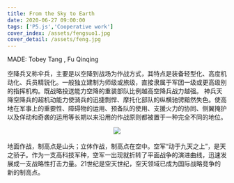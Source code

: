```yaml
---
title: From the Sky to Earth
date: 2020-06-27 09:00:00
tags: ['P5.js','Cooperative work']
cover_index: /assets/fengsuo1.jpg
cover_detail: /assets/feng.jpg
---
```


MADE: Tobey Tang , Fu Qinqing


空降兵又称伞兵，主要是以空降到战场为作战方式，其特点是装备轻型化、高度机动化、兵员精锐化。一般独立建制为师级或旅级，直接隶属于军团一级或更高级别的指挥机构。既战略投送能力空降的重装部队比例越高空降兵战力越强。
神兵天降空降兵的超机动能力使骑兵的迅捷剽悍、摩托化部队的纵横驰骋黯然失色。使高地在军事上的重要性、障碍物的运用、预备队的使用、支援火力的协同、侧翼掩护以及佯动和奇袭的运用等长期以来沿用的作战原则都被置于一种完全不同的地位。

<div  align="center">
<img src="/assets/timg1.jpg">
</div>
<br>
地面作战，制高点是山头；立体作战，制高点在空中。空军“动于九天之上”，是天之骄子。作为一支高科技军种，空军一出现就折转了平面战争的演进曲线，迅速发展成一支战略性打击力量。21世纪是空天世纪，空天领域已成为国际战略竞争的新的制高点。